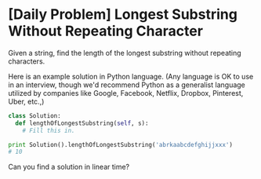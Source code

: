 # [Daily Problem] Longest Substring Without Repeating Character

Given a string, find the length of the longest substring without repeating characters.

Here is an example solution in Python language. (Any language is OK to use in an interview, though we'd recommend Python as a generalist language utilized by companies like Google, Facebook, Netflix, Dropbox, Pinterest, Uber, etc.,)

```python
class Solution:
  def lengthOfLongestSubstring(self, s):
    # Fill this in.

print Solution().lengthOfLongestSubstring('abrkaabcdefghijjxxx')
# 10
```
Can you find a solution in linear time?
